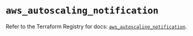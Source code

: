 # `aws_autoscaling_notification`

Refer to the Terraform Registry for docs: [`aws_autoscaling_notification`](https://registry.terraform.io/providers/hashicorp/aws/5.58.0/docs/resources/autoscaling_notification).
